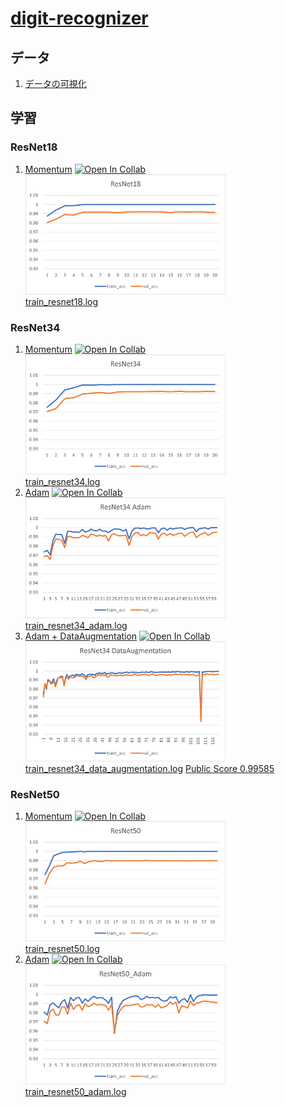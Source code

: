 # [digit-recognizer](https://www.kaggle.com/c/digit-recognizer)
## データ
1. [データの可視化](visualize.ipynb)
## 学習
### ResNet18
1. [Momentum](resnet18/train_resnet18.ipynb) [![Open In Collab](https://colab.research.google.com/assets/colab-badge.svg)](https://colab.research.google.com/github/yukiharada1228/digit_recognizer/blob/main/resnet18/train_resnet18.ipynb)<br>
<img src="resnet18/resnet18_learning_curve.png" width="320"/><br>
[train_resnet18.log](resnet18/train_resnet18.log)
### ResNet34
1. [Momentum](resnet34/train_resnet34.ipynb) [![Open In Collab](https://colab.research.google.com/assets/colab-badge.svg)](https://colab.research.google.com/github/yukiharada1228/digit_recognizer/blob/main/resnet34/train_resnet34.ipynb)<br>
<img src="resnet34/resnet34_learning_curve.png" width="320"/><br>
[train_resnet34.log](resnet34/train_resnet34.log)
2. [Adam](resnet34/train_resnet34_adam.ipynb) [![Open In Collab](https://colab.research.google.com/assets/colab-badge.svg)](https://colab.research.google.com/github/yukiharada1228/digit_recognizer/blob/main/resnet34/train_resnet34_adam.ipynb)<br>
<img src="resnet34/resnet34_adam_learning_curve.png" width="320"/><br>
[train_resnet34_adam.log](resnet34/train_resnet34_adam.log)
3. [Adam + DataAugmentation](resnet34/train_resnet34_data_augmentation.ipynb) [![Open In Collab](https://colab.research.google.com/assets/colab-badge.svg)](https://colab.research.google.com/github/yukiharada1228/digit_recognizer/blob/main/resnet34/train_resnet34_data_augmentation.ipynb)<br>
<img src="resnet34/resnet34_data_augmentation_learning_curve.png" width="320"/><br>
[train_resnet34_data_augmentation.log](resnet34/train_resnet34_data_augmentation.log)
[Public Score 0.99585](https://www.kaggle.com/code/yukiharada1228/resnet34-adam-dataaugmentation/notebook)
### ResNet50
1. [Momentum](resnet50/train_resnet50.ipynb) [![Open In Collab](https://colab.research.google.com/assets/colab-badge.svg)](https://colab.research.google.com/github/yukiharada1228/digit_recognizer/blob/main/resnet50/train_resnet50.ipynb)<br>
<img src="resnet50/resnet50_learning_curve.png" width="320"/><br>
[train_resnet50.log](resnet50/train_resnet50.log)
2. [Adam](resnet50/train_resnet50_adam.ipynb) [![Open In Collab](https://colab.research.google.com/assets/colab-badge.svg)](https://colab.research.google.com/github/yukiharada1228/digit_recognizer/blob/main/resnet50/train_resnet50_adam.ipynb)<br>
<img src="resnet50/resnet50_Adam_learning_curve.png" width="320"/><br>
[train_resnet50_adam.log](resnet50/train_resnet50_adam.log)